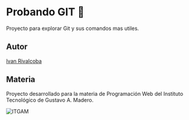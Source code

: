 # Probando GIT 🐙
Proyecto para explorar Git y sus
comandos mas utiles.

## Autor
[Ivan Rivalcoba](https://about.me/ivanrivalcoba)

## Materia
Proyecto desarrollado para la 
materia de Programación Web
del Instituto Tecnológico de Gustavo A. Madero.

![ITGAM](https://www.gamadero.tecnm.mx/images/Anuncios/2022/slider%20oferta%20educativa%202022.jpg)